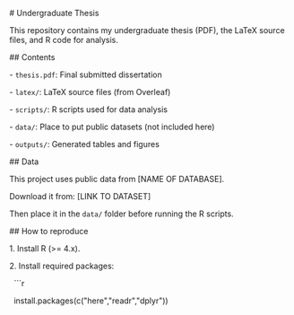\# Undergraduate Thesis



This repository contains my undergraduate thesis (PDF), the LaTeX source files, and R code for analysis.



\## Contents

\- `thesis.pdf`: Final submitted dissertation

\- `latex/`: LaTeX source files (from Overleaf)

\- `scripts/`: R scripts used for data analysis

\- `data/`: Place to put public datasets (not included here)

\- `outputs/`: Generated tables and figures



\## Data

This project uses public data from \[NAME OF DATABASE].  

Download it from: \[LINK TO DATASET]  

Then place it in the `data/` folder before running the R scripts.



\## How to reproduce

1\. Install R (>= 4.x).

2\. Install required packages:

&nbsp;  ```r

&nbsp;  install.packages(c("here","readr","dplyr"))



